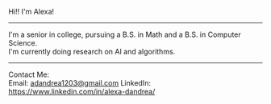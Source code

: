 Hi!! I'm Alexa!
- - - - - - - -
I'm a senior in college, pursuing a B.S. in Math and a B.S. in Computer Science. <br/>
I'm currently doing research on AI and algorithms.
- - - - - - - -
Contact Me: <br/>
Email: adandrea1203@gmail.com
LinkedIn: https://www.linkedin.com/in/alexa-dandrea/

<!---
a-dandrea/a-dandrea is a ✨ special ✨ repository because its `README.md` (this file) appears on your GitHub profile.
You can click the Preview link to take a look at your changes.
--->
